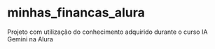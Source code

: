 # minhas_financas_alura
Projeto com utilização do conhecimento adquirido durante o curso IA Gemini na Alura
